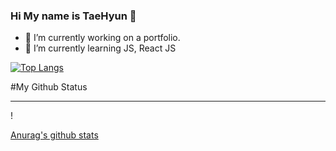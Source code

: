 ### Hi My name is TaeHyun 👋


- 🔭 I’m currently working on a portfolio.
- 🌱 I’m currently learning JS, React JS


[![Top Langs](https://github-readme-stats.vercel.app/api/top-langs/?username=anuraghazra&layout=compact)](https://github.com/anuraghazra/github-readme-stats)

#My Github Status    





<hr/>!




[Anurag's github stats](https://github-readme-stats.vercel.app/api?username=qlemql&show_icons=true&theme=react)
